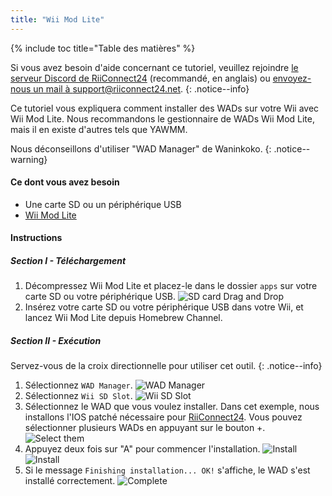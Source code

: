 ```yaml
---
title: "Wii Mod Lite"
---
```


{% include toc title="Table des matières" %}

Si vous avez besoin d'aide concernant ce tutoriel, veuillez rejoindre [le serveur Discord de RiiConnect24](https://discord.gg/b4Y7jfD) (recommandé, en anglais) ou [envoyez-nous un mail à support@riiconnect24.net](mailto:support@riiconnect24.net).
{: .notice--info}

Ce tutoriel vous expliquera comment installer des WADs sur votre Wii avec Wii Mod Lite. Nous recommandons le gestionnaire de WADs Wii Mod Lite, mais il en existe d'autres tels que YAWMM.

Nous déconseillons d'utiliser "WAD Manager" de Waninkoko.
{: .notice--warning}

#### Ce dont vous avez besoin
* Une carte SD ou un périphérique USB
* [Wii Mod Lite](https://github.com/RiiConnect24/Wii-Mod-Lite/releases)

#### Instructions

##### Section I - Téléchargement

1. Décompressez Wii Mod Lite et placez-le dans le dossier `apps` sur votre carte SD ou votre périphérique USB. ![SD card Drag and Drop](/images/WiiModLite/1.gif)
2. Insérez votre carte SD ou votre périphérique USB dans votre Wii, et lancez Wii Mod Lite depuis Homebrew Channel.

##### Section II - Exécution

Servez-vous de la croix directionnelle pour utiliser cet outil.
{: .notice--info}

1. Sélectionnez `WAD Manager`. ![WAD Manager](/images/WiiModLite/2.png)
2. Sélectionnez `Wii SD Slot`. ![Wii SD Slot](/images/WiiModLite/3.png)
3. Sélectionnez le WAD que vous voulez installer. Dans cet exemple, nous installons l'IOS patché nécessaire pour [RiiConnect24](riiconnect24). Vous pouvez sélectionner plusieurs WADs en appuyant sur le bouton +. ![Select them](/images/WiiModLite/4.gif)
4. Appuyez deux fois sur "A" pour commencer l'installation. ![Install](/images/WiiModLite/5.png) ![Install](/images/WiiModLite/6.png)
5. Si le message `Finishing installation... OK!` s'affiche, le WAD s'est installé correctement. ![Complete](/images/WiiModLite/7.png) 
